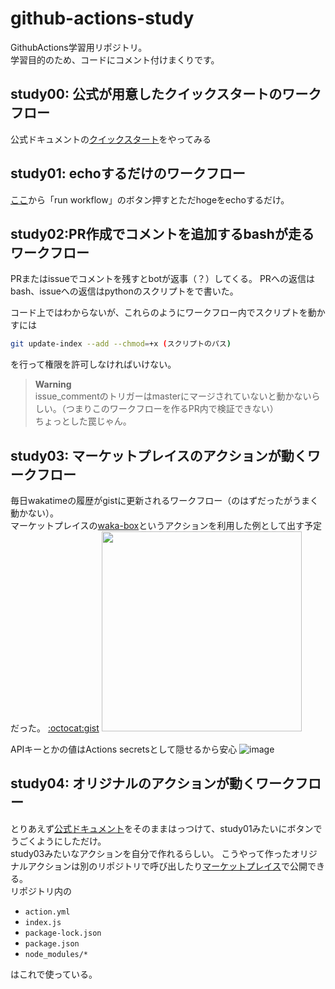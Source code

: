 # github-actions-study
GithubActions学習用リポジトリ。  
学習目的のため、コードにコメント付けまくりです。  


  
## study00: 公式が用意したクイックスタートのワークフロー
公式ドキュメントの[クイックスタート](https://docs.github.com/ja/actions/learn-github-actions/understanding-github-actions)をやってみる

  
## study01: echoするだけのワークフロー
[ここ](https://github.com/izumiikezaki/github-actions-study/actions/workflows/study01.yml)から「run workflow」のボタン押すとただhogeをechoするだけ。

## study02:PR作成でコメントを追加するbashが走るワークフロー
PRまたはissueでコメントを残すとbotが返事（？）してくる。
PRへの返信はbash、issueへの返信はpythonのスクリプトをで書いた。


コード上ではわからないが、これらのようにワークフロー内でスクリプトを動かすには
``` bash
git update-index --add --chmod=+x (スクリプトのパス)
```
を行って権限を許可しなければいけない。
 

> **Warning**  
> issue_commentのトリガーはmasterにマージされていないと動かないらしい。（つまりこのワークフローを作るPR内で検証できない）  
> ちょっとした罠じゃん。
  
## study03: マーケットプレイスのアクションが動くワークフロー
毎日wakatimeの履歴がgistに更新されるワークフロー（のはずだったがうまく動かない）。  
マーケットプレイスの[waka-box](https://github.com/marketplace/actions/waka-box)というアクションを利用した例として出す予定だった。
[:octocat:gist](https://gist.github.com/izumiikezaki/46209660b0e4babf3325c15a8716f51a)
<img src="https://user-images.githubusercontent.com/39111330/172936254-f0114021-0aff-4285-af67-ba3631ff7656.png" width="320px">
  
APIキーとかの値はActions secretsとして隠せるから安心
![image](https://user-images.githubusercontent.com/39111330/172970674-c0786c24-1ee2-43e7-a192-fa4ccdfdeff8.png)


## study04: オリジナルのアクションが動くワークフロー
とりあえず[公式ドキュメント](https://docs.github.com/ja/actions/creating-actions/creating-a-javascript-action#creating-a-readme)をそのままはっつけて、study01みたいにボタンでうごくようにしただけ。  
study03みたいなアクションを自分で作れるらしい。
こうやって作ったオリジナルアクションは別のリポジトリで呼び出したり[マーケットプレイス](https://github.com/marketplace?type=actions)で公開できる。  
リポジトリ内の
- `action.yml`
- `index.js`
- `package-lock.json`
- `package.json`
- `node_modules/*`  

はこれで使っている。 
